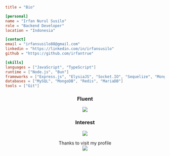 ```TOML
title = "Bio"

[personal]
name = "Irfan Nurul Susilo"
role = "Backend Developer"
location = "Indonesia"

[contact]
email = "irfansusilo88@gmail.com"
linkedin = "https://linkedin.com/in/irfansusilo"
github = "https://github.com/irfantrue"

[skills]
languages = ["JavaScript", "TypeScript"]
runtime = ["Node.js", "Bun"]
frameworks = ["Express.js", "ElysiaJS", "Socket.IO", "Sequelize", "Mongoose", "Drizzle"]
databases = ["MySQL", "MongoDB", "Redis", "MariaDB"]
tools = ["Git"]
```

<h3 align="center">
  Fluent
</h3>
<p align="center">
  <a href="https://skillicons.dev">
    <img src="https://skillicons.dev/icons?i=git,linux,nodejs,typescript,bun,redis,mongodb,mysql,sequelize,expressjs" />
  </a>
</p>

<h3 align="center">
  Interest
</h3>
<p align="center">
  <a href="https://skillicons.dev">
    <img src="https://skillicons.dev/icons?i=rust,go,docker,kubernetes,rabbitmq,graphql" />
  </a>
</p>

<p align="center"> 
  Thanks to visit my profile<br>
  <img src="https://profile-counter.glitch.me/irfantrue/count.svg" />
</p>
